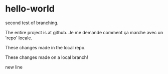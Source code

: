 # hello-world
second test of branching.

The entire project is at github. Je me demande comment ça marche avec un 'repo' locale.

These changes made in the local repo. 

These changes made on a local branch!


new line
